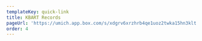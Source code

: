 ```yaml
---
templateKey: quick-link
title: KBART Records
pageUrl: 'https://umich.app.box.com/s/xdgrv6xrzhrb4qe1uoz2twka15hn3klt'
order: 4
---
```

